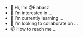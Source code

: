 - 👋 Hi, I’m @Elabasz
- 👀 I’m interested in ...
- 🌱 I’m currently learning ...
- 💞️ I’m looking to collaborate on ...
- 📫 How to reach me ...

<!---
Elabasz/Elabasz is a ✨ special ✨ repository because its `README.md` (this file) appears on your GitHub profile.
You can click the Preview link to take a look at your changes.
--->

